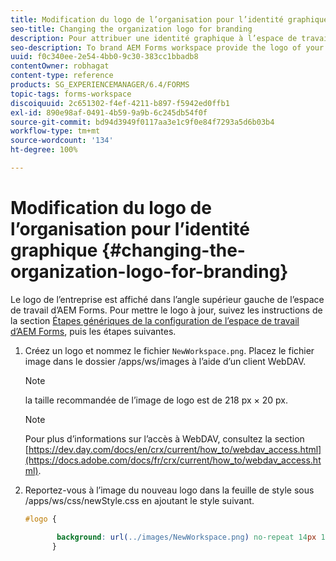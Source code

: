 ```yaml
---
title: Modification du logo de l’organisation pour l’identité graphique
seo-title: Changing the organization logo for branding
description: Pour attribuer une identité graphique à l’espace de travail d’AEM Forms, fournissez le logo de votre entreprise en personnalisant le logo par défaut.
seo-description: To brand AEM Forms workspace provide the logo of your organization by customizing the default logo.
uuid: f0c340ee-2e54-4bb0-9c30-383cc1bbadb8
contentOwner: robhagat
content-type: reference
products: SG_EXPERIENCEMANAGER/6.4/FORMS
topic-tags: forms-workspace
discoiquuid: 2c651302-f4ef-4211-b897-f5942ed0ffb1
exl-id: 890e98af-0491-4b59-9a9b-6c245db54f0f
source-git-commit: bd94d3949f0117aa3e1c9f0e84f7293a5d6b03b4
workflow-type: tm+mt
source-wordcount: '134'
ht-degree: 100%

---
```


# Modification du logo de l’organisation pour l’identité graphique {#changing-the-organization-logo-for-branding}

Le logo de l’entreprise est affiché dans l’angle supérieur gauche de l’espace de travail d’AEM Forms. Pour mettre le logo à jour, suivez les instructions de la section [Étapes génériques de la configuration de l’espace de travail d’AEM Forms](/help/forms/using/generic-steps-html-workspace-customization.md#generic-steps-for-html-workspace-customization), puis les étapes suivantes.

1. Créez un logo et nommez le fichier `NewWorkspace.png`. Placez le fichier image dans le dossier /apps/ws/images à l’aide d’un client WebDAV.

   >[!NOTE]
   >
   >la taille recommandée de l’image de logo est de 218 px × 20 px.

   >[!NOTE]
   >
   >Pour plus d’informations sur l’accès à WebDAV, consultez la section [https://dev.day.com/docs/en/crx/current/how_to/webdav_access.html](https://docs.adobe.com/docs/fr/crx/current/how_to/webdav_access.html).

1. Reportez-vous à l’image du nouveau logo dans la feuille de style sous /apps/ws/css/newStyle.css en ajoutant le style suivant.

   ```css
   #logo {
   
          background: url(../images/NewWorkspace.png) no-repeat 14px 11px; 
         }
   ```
